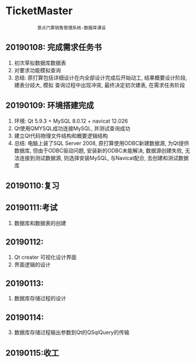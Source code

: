 # TicketMaster
				景点门票销售管理系统-数据库课设

## 20190108: 完成需求任务书
1. 初次草拟数据库数据表
2. 对要求功能模拟查询
3. 总结: 原打算包括详细设计在内全部设计完成后开始动工, 结果概要设计阶段, 建表分歧大, 模拟	查询过程中出现冲突, 最终决定初次建表, 在需求任务阶段
## 20190109: 环境搭建完成
1. 环境: Qt 5.9.3 + MySQL 8.0.12 + navicat 12.026
2. Qt使用QMYSQL成功连接MySQL, 并测试查询成功
3. 建立Qt代码物理文件结构和概要逻辑结构
4. 总结: 电脑上装了SQL Server 2008, 原打算使用ODBC新建数据源, 为Qt提供数据库, 但由于ODBC驱动问题, 安装新的ODBC未能解决, 数据源创建失败, 无法连接到测试数据源, 则选择安装MySQL, 与Navicat配合, 去创建和测试数据库
## 20190110:复习
## 20190111:考试
1. 数据库和数据表的创建
## 20190112:
1. Qt creater 可视化设计界面
2. 界面逻辑的设计
## 20190113:
1. 数据库存储过程的设计
## 20190114:
3. 数据库存储过程输出参数到Qt的QSqlQuery的传输
## 20190115:收工
